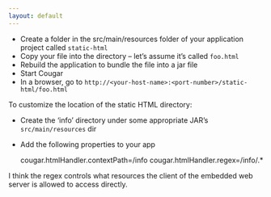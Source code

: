 ```yaml
---
layout: default
---
```


* Create a folder in the src/main/resources folder of your application project called `static-html`
* Copy your file into the directory – let’s assume it’s called `foo.html`
* Rebuild the application to bundle the file into a jar file
* Start Cougar
* In a browser, go to `http://<your-host-name>:<port-number>/static-html/foo.html`

To customize the location of the static HTML directory:

* Create the ‘info’ directory under some appropriate JAR’s `src/main/resources` dir
* Add the following properties to your app

    cougar.htmlHandler.contextPath=/info
    cougar.htmlHandler.regex=/info/.*

I think the regex controls what resources the client of the embedded web server is allowed to access directly.
